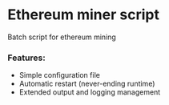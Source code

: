 # Ethereum miner script
Batch script for ethereum mining

### Features:
- Simple configuration file
- Automatic restart (never-ending runtime)
- Extended output and logging management
